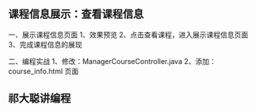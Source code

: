 
## 课程信息展示：查看课程信息

一、展示课程信息页面
    1、效果预览
    2、点击查看课程，进入展示课程信息页面
    3、完成课程信息的展现
    
二、编程实战
    1、修改：ManagerCourseController.java
    2、添加：course_info.html 页面
    
## 祁大聪讲编程

